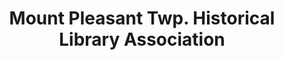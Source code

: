 ---
layout: repo
title: "Mount Pleasant Twp. Historical Library Association"
id: 14195
permalink: repos/14195/
---